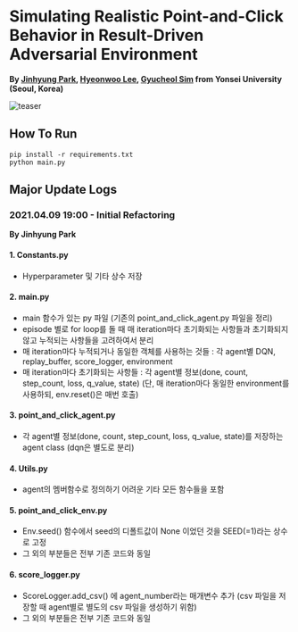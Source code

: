 # Simulating Realistic Point-and-Click Behavior in Result-Driven Adversarial Environment

**By <a href="http://github.com/jinhyung426/" target="_blank">Jinhyung Park</a>, <a href="https://github.com/Clap2rap" target="_blank">Hyeonwoo Lee</a>, <a href="https://github.com/qwert92a" target="_blank">Gyucheol Sim</a> from Yonsei University (Seoul, Korea)**

![teaser](https://github.com/SWCapstoneProject/MulitAgent_PointAndClick/tree/main/utils/teaser.jpg)

## How To Run
    pip install -r requirements.txt
    python main.py


## Major Update Logs

### 2021.04.09 19:00 - Initial Refactoring
**By Jinhyung Park**

#### 1. Constants.py 
 - Hyperparameter 및 기타 상수 저장
#### 2. main.py 
 - main 함수가 있는 py 파일 (기존의 point_and_click_agent.py 파일을 정리)
 - episode 별로 for loop를 돌 때 매 iteration마다 초기화되는 사항들과 초기화되지 않고 누적되는 사항들을 고려하여서 분리
 - 매 iteration마다 누적되거나 동일한 객체를 사용하는 것들 : 각 agent별 DQN, replay_buffer, score_logger, environment
 - 매 iteration마다 초기화되는 사항들 : 각 agent별 정보(done, count, step_count, loss, q_value, state) (단, 매 iteration마다 동일한 environment를 사용하되, env.reset()은 매번 호출)
 
#### 3. point_and_click_agent.py
 - 각 agent별 정보(done, count, step_count, loss, q_value, state)를 저장하는 agent class (dqn은 별도로 분리)
#### 4. Utils.py
 - agent의 멤버함수로 정의하기 어려운 기타 모든 함수들을 포함
#### 5. point_and_click_env.py
 - Env.seed() 함수에서 seed의 디폴트값이 None 이었던 것을 SEED(=1)라는 상수로 고정
 - 그 외의 부분들은 전부 기존 코드와 동일
#### 6. score_logger.py
 - ScoreLogger.add_csv() 에 agent_number라는 매개변수 추가 (csv 파일을 저장할 때 agent별로 별도의 csv 파일을 생성하기 위함)
 - 그 외의 부분들은 전부 기존 코드와 동일
